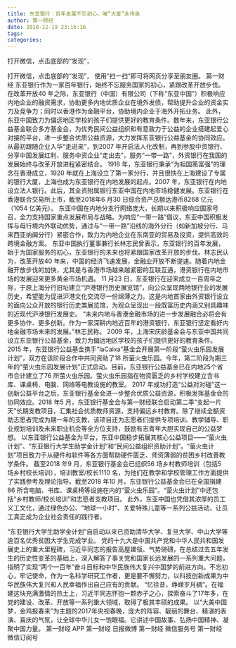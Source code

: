 ```yaml
---
title: 东亚银行：百年发展不忘初心，唯“大爱”永传承
author: 第一财经
date: 2018-12-19 23:16:16
tags: 
categories: 
---
```

打开微信，点击底部的“发现”，
<!-- more -->
打开微信，点击底部的“发现”，
使用“扫一扫”即可将网页分享至朋友圈。
第一财经
东亚银行作为一家百年银行，始终不忘服务国家的初心，紧跟改革开放步伐。在改革开放40 年之际，东亚银行（中国）有限公司（下称“东亚中国”）积极响应内地企业的融资需求，协助更多内地优质企业在境外发债，帮助提升企业的资金实力及竞争力；同时以香港作为金融平台，协助境内企业于海外开拓业务。
此外，东亚中国致力为偏远地区学校的孩子们提供更好的教育条件。数年来，东亚银行公益基金联合多方基金会，为优秀民间公益组织和有意致力于公益的企业搭建起爱心对接的平台，进一步整合优质公益资源，大力发挥东亚银行公益基金的协同效应。
从最初跟随企业入华“走进来”，到2007 年开启法人化改制，再到参股中资银行、分享中国发展红利、服务中资企业“走出去”，服务“一带一路”，外资银行在我国的发展始终与改革开放进程紧密结合。
1918 年，东亚银行秉承“为祖国策富强”的理念在香港成立，1920 年就在上海设立了第一家分行，并且很快在上海建设了专属的银行大厦，上海也成为东亚银行在内地发展的起点。2007 年，东亚银行在内地设立法人银行。此后，其全资附属银行东亚中国在内地市场稳健发展。东亚银行在香港联合交易所上市，截至2018年6 月30 日综合资产总额达港币8268 亿元（1054 亿美元）。
东亚中国在内地分支行网络庞大，长期以来积极响应国家号召，全力支持国家重点发展布局与战略。为响应“一带一路”倡议，东亚中国积极发挥与母行境内外联动优势，通过与“一带一路”沿线的海外分行（如新加坡分行、马来西亚纳闽分行）紧密合作，致力为内地企业在东南亚的贸易及投资，提供高效的跨境金融方案。
东亚中国执行董事兼行长林志民曾表示，东亚银行的百年发展，始于为国家服务的初心，东亚银行的未来也将紧跟国家改革开放的步伐。林志民认为，改革开放40 年来，中国的经济飞速发展，金融业开放不断提速。随着内地金融开放步伐的加快，尤其是与香港市场越来越紧密的互联互通，港资银行在内地市场的发展迎来更多黄金市场机遇。
11 月23 日，东亚银行在迎来成立一百周年之际，于原上海分行旧址建立“沪港银行历史展览馆”，向公众呈现两地银行业的发展历史，希望能为促进沪港文化交流尽一份绵薄之力。这是内地首家由外资银行设立的面向公众开放的银行历史类展览馆，为观众呈现出一段既富历史内涵又别具趣味的近现代沪港银行发展史。
“未来内地与香港金融市场的进一步发展融合必将会有更多协作、更多创新。作为一家深耕内地近百年的港资银行，东亚银行坚定看好内地金融市场未来的发展。”林志民称。
2009 年，上海宋庆龄基金会与东亚中国共同设立东亚银行公益基金，致力为偏远地区学校的孩子们提供更好的教育条件。2015 年，东亚银行公益基金携手“laCaixa”基金会开展第一阶段“萤火虫乐园发展计划”，双方在该阶段合作中共同资助了18 所萤火虫乐园。今年，第二阶段为期三年的“萤火虫乐园发展计划”正式启动。目前，东亚银行公益基金已在内地25个省市合计建立了76 所萤火虫乐园。萤火虫乐园指在物资匮乏的乡村学校建立含书库、课桌椅、电脑、网络等电教设施的教室。
2017 年成功打造“公益对对碰”这一创新公益平台之后，东亚银行基金会进一步整合优质公益资源，积极发挥基金会的协同效应。2018 年5 月，东亚银行基金会与第一财经联合启动第二季“支起一片天”长期支教项目，汇集社会优质教师资源，支持偏远乡村教育。除了继续全额资助志愿者完成为期一年的支教，该项目还为志愿者们提供专项培训、教学辅导、职业规划培训及未来职业机会等全方位支持，鼓励有志青年大胆实现自己的公益梦想。
以东亚银行公益基金为平台，东亚中国稳步拓展其核心公益项目——“萤火虫计划”、“东亚银行大学生助学金计划”和“民间公益组织资助计划”。“萤火虫计划”项目致力于从硬件和软件等各方面帮助硬件匮乏、师资薄弱的贫困乡村改善教学条件。
截至2018 年9 月，东亚银行基金会已组织56 场乡村教师培训（包括5 场乡村校长培训），培训教室/校长1110 名，为他们在教学和学校管理工作方面提供了实践参考及理论指导。截至2018 年10 月，东亚银行公益基金会已在全国捐建86 所含电脑、书库、课桌椅等设施在内的“萤火虫乐园”。“萤火虫计划”中还包括“乡村教师/校长培训”和志愿者支教项目。
此外，东亚中国也凭借其浓厚的员工义工文化，通过绿色办公、“地球一小时”、关爱特殊儿童等一系列公益活动，让员工真正成为企业社会责任的践行者。
 
 
“东亚银行大学生助学金计划”自启动以来已资助清华大学、复旦大学、中山大学等逾百名优秀贫困大学生完成学业。
党的十九大是中国共产党和中华人民共和国发展史上的重大里程碑，习近平同志的报告高屋建瓴、气势磅礴，在总结过去五年发生的历史性变革的基础上，深入解答了事关党和国家长远发展的一系列重大问题，指明了实现“两个一百年”奋斗目标和中华民族伟大复兴中国梦的前进方向。不忘初心，牢记使命，作为一名科学研究工作者，更是要不懈努力，以科技创新成果为中华民族伟大复兴和人民幸福作出自己应有的贡献。
“忆往昔，峥嵘岁月稠”。在福建这块充满激情的热土上，习近平同志怀抱一颗赤子之心，探索奋斗了17年多，在党的建设、改革、开放等一系列重大领域，取得了极其丰硕的成果。 
以“大美中国梦，金鸡报春来”为主题的2017年央视春晚，庞大的阵容、靓丽的舞台、精湛的表演、喜庆的气氛，让全球中华儿女一饱眼福。它讲述中国故事、弘扬中国精神、凝聚中国力量。
第一财经
APP
第一财经
日报微博
第一财经
微信服务号
第一财经
微信订阅号
